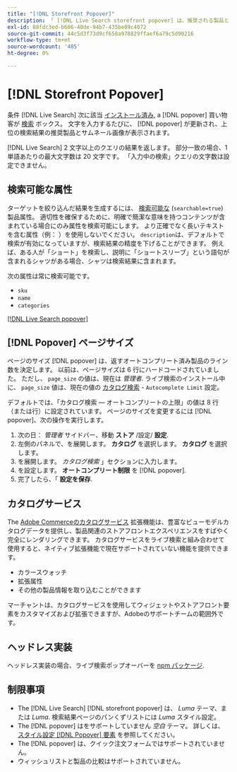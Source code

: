 ```yaml
---
title: "[!DNL Storefront Popover]"
description: 「 [!DNL Live Search storefront popover] は、推奨される製品とサムネールを動的に返します。」
exl-id: 88fdc3ed-b606-40de-94b7-435be09c4072
source-git-commit: 44c5d3f73d9cf658a978829ffaef6a79c5d90216
workflow-type: tm+mt
source-wordcount: '485'
ht-degree: 0%

---
```


# [!DNL Storefront Popover]

条件 [!DNL Live Search] 次に該当 [インストール済み](install.md), a [!DNL popover] 買い物客が [検索](https://experienceleague.adobe.com/docs/commerce-admin/catalog/catalog/search/search.html#quick-search) ボックス。 文字を入力するたびに、 [!DNL popover] が更新され、上位の検索結果の推奨製品とサムネール画像が表示されます。

[!DNL Live Search] 2 文字以上のクエリの結果を返します。 部分一致の場合、1 単語あたりの最大文字数は 20 文字です。 「入力中の検索」クエリの文字数は設定できません。

## 検索可能な属性

ターゲットを絞り込んだ結果を生成するには、 [検索可能な](https://experienceleague.adobe.com/docs/commerce-admin/catalog/product-attributes/product-attributes.html) (`searchable=true`) 製品属性。 適切性を確保するために、明確で簡潔な意味を持つコンテンツが含まれている場合にのみ属性を検索可能にします。 より正確でなく長いテキストを含む属性（例： ）を使用しないでください。 `description`は、デフォルトで検索が有効になっていますが、検索結果の精度を下げることができます。 例えば、ある人が「ショート」を検索し、説明に「ショートスリーブ」という語句が含まれるシャツがある場合、シャツは検索結果に含まれます。

次の属性は常に検索可能です。

* `sku`
* `name`
* `categories`

[[!DNL Live Search popover]](assets/storefront-search-as-you-type.png)

## [!DNL Popover] ページサイズ

ページのサイズ [!DNL popover] は、返すオートコンプリート済み製品のライン数を決定します。 以前は、ページサイズは 6 行にハードコードされていました。 ただし、 `page_size` の値は、現在は *管理者*. ライブ検索のインストール中に、 `page_size` 値は、現在の値の [カタログ検索](https://experienceleague.adobe.com/docs/commerce-admin/config/catalog/catalog.html) - `Autocomplete Limit` 設定。

デフォルトでは、「カタログ検索 — オートコンプリートの上限」の値は 8 行（または行）に設定されています。 ページのサイズを変更するには [!DNL popover]、次の操作を実行します。

1. 次の日： *管理者* サイドバー、移動 **ストア** /設定/ **設定**.
1. 左側のパネルで、を展開します。 **カタログ** を選択します。 **カタログ** を選択します。
1. を展開します。 *カタログ検索* 」セクションに入力します。
1. を設定します。 **オートコンプリート制限** を [!DNL popover].
1. 完了したら、「 **設定を保存**.

## カタログサービス

The [Adobe Commerceのカタログサービス](../catalog-service/overview.md) 拡張機能は、豊富なビューモデルカタログデータを提供し、製品関連のストアフロントエクスペリエンスをすばやく完全にレンダリングできます。 カタログサービスをライブ検索と組み合わせて使用すると、ネイティブ拡張機能で現在サポートされていない機能を提供できます。

* カラースウォッチ
* 拡張属性
* その他の製品情報を取り込むことができます

マーチャントは、カタログサービスを使用してウィジェットやストアフロント要素をカスタマイズおよび拡張できますが、Adobeのサポートチームの範囲外です。

## ヘッドレス実装

ヘッドレス実装の場合、ライブ検索ポップオーバーを [npm パッケージ](https://www.npmjs.com/package/@magento/ds-livesearch-storefront-utils).

## 制限事項

* The [!DNL Live Search] [!DNL storefront popover] は、 *Luma* テーマ、または *Luma*. 検索結果ページのパンくずリストには *Luma* スタイル設定。
* The [!DNL popover] はをサポートしていません *空白* テーマ。 詳しくは、 [スタイル設定 [!DNL Popover] 要素](storefront-popover-styling.md) を参照してください。
* The [!DNL popover] は、クイック注文フォームではサポートされていません。
* ウィッシュリストと製品の比較はサポートされていません。
